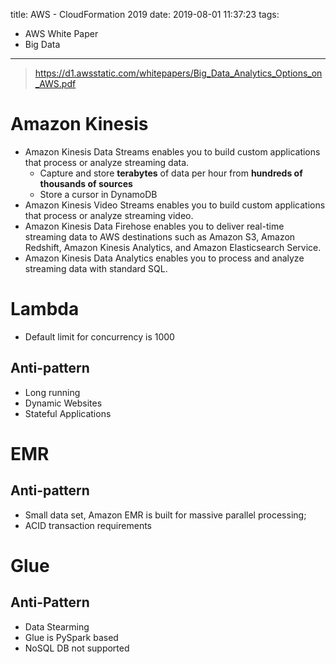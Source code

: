 title: AWS - CloudFormation 2019
date: 2019-08-01 11:37:23
tags:
- AWS White Paper
- Big Data

---

>https://d1.awsstatic.com/whitepapers/Big_Data_Analytics_Options_on_AWS.pdf

# Amazon Kinesis

- Amazon Kinesis Data Streams enables you to build custom applications that process or analyze streaming data.
  - Capture and store __terabytes__ of data per hour from __hundreds of thousands of sources__
  - Store a cursor in DynamoDB
- Amazon Kinesis Video Streams enables you to build custom applications that process or analyze streaming video.
- Amazon Kinesis Data Firehose enables you to deliver real-time streaming data to AWS destinations such as Amazon S3, Amazon Redshift, Amazon Kinesis Analytics, and Amazon Elasticsearch Service.
- Amazon Kinesis Data Analytics enables you to process and analyze streaming data with standard SQL.

# Lambda

- Default limit for concurrency is 1000

## Anti-pattern

- Long running
- Dynamic Websites
- Stateful Applications

# EMR

## Anti-pattern

- Small data set, Amazon EMR is built for massive parallel processing;
- ACID transaction requirements


# Glue


## Anti-Pattern

- Data Stearming
- Glue is PySpark based
- NoSQL DB not supported
